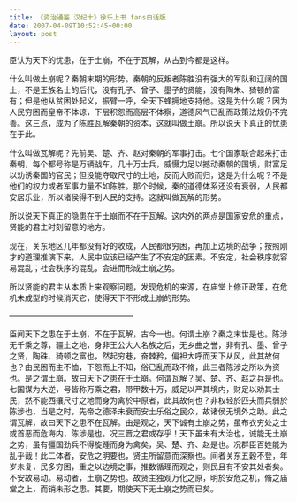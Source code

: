 ```yaml
---
title: 《资治通鉴 汉纪十》徐乐上书 fans白话版
date: 2007-04-09T10:52:45+00:00
layout: post
---
```

臣认为天下的忧患，在于土崩，不在于瓦解，从古到今都是这样。</p> 

什么叫做土崩呢？秦朝末期的形势。秦朝的反叛者陈胜没有强大的军队和辽阔的国土，不是王族名士的后代，没有孔子、曾子、墨子的贤能，没有陶朱、猗顿的富有；但是他从贫困处起义，振臂一呼，全天下蜂拥地支持他。这是为什么呢？因为人民穷困而皇帝不体谅，下层积怨而高层不体察，道德风气已乱而政策法规仍不完善。这三点，成为了陈胜瓦解秦朝的资本，这就叫做土崩。所以说天下真正的忧患在于此。</p> 

什么叫做瓦解呢？先前吴、楚、齐、赵对秦朝的军事打击。七个国家联合起来打击秦朝，每个都号称是万辆战车，几十万士兵，威慑力足以撼动秦朝的国境，财富足以劝诱秦国的官民；但没能夺取尺寸的土地，反而大败而归，这是为什么呢？不是他们的权力或者军事力量不如陈胜。那个时候，秦的道德体系还没有衰弱，人民都安居乐业，所以诸侯得不到人民的支持。这就叫做瓦解的形势。</p> 

所以说天下真正的隐患在于土崩而不在于瓦解。这内外的两点是国家安危的重点，贤能的君主时刻留意的地方。</p> 

现在，关东地区几年都没有好的收成，人民都很穷困，再加上边境的战争；按照刚才的道理推演下来，人民中应该已经产生了不安定的因素。不安定，社会秩序就容易混乱；社会秩序的混乱，会进而形成土崩之势。</p> 

所以贤能的君主从本质上来观察问题，发现危机的来源，在庙堂上修正政策，在危机未成型的时候消灭它，使得天下不形成土崩的形势。</p> 

&#8212;&#8212;&#8212;&#8212;&#8212;&#8212;&#8212;&#8212;&#8212;&#8212;&#8212;&#8212;&#8212;&#8212;&#8212;&#8212;</p> 

臣闻天下之患在于土崩，不在于瓦解，古今一也。何谓土崩？秦之末世是也。陈涉无千乘之尊，疆土之地，身非王公大人名族之后，无乡曲之誉，非有孔、墨、曾子之贤，陶硃、猗顿之富也，然起穷巷，奋棘矜，偏袒大呼而天下从风，此其故何也？由民困而主不恤，下怨而上不知，俗已乱而政不脩，此三者陈涉之所以为资也。是之谓土崩。故曰天下之患在于土崩。何谓瓦解？吴、楚、齐、赵之兵是也。七国谋为大逆，号皆称万乘之君，带甲数十万，威足以严其境内，财足以劝其士民，然不能西攘尺寸之地而身为禽於中原者，此其故何也？非权轻於匹夫而兵弱於陈涉也，当是之时，先帝之德泽未衰而安土乐俗之民众，故诸侯无境外之助。此之谓瓦解，故曰天下之患不在瓦解。由是观之，天下诚有土崩之势，虽布衣穷处之士或首恶而危海内，陈涉是也。况三晋之君或存乎！天下虽未有大治也，诚能无土崩之势，虽有彊国劲兵不得旋踵而身为禽矣，吴、楚、齐、赵是也。况群臣百姓能为乱乎哉！此二体者，安危之明要也，贤主所留意而深察也。间者关东五穀不登，年岁未复，民多穷困，重之以边境之事，推数循理而观之，则民且有不安其处者矣。不安故易动。易动者，土崩之势也。故贤主独观万化之原，明於安危之机，脩之庙堂之上，而销未形之患。其要，期使天下无土崩之势而已矣。
